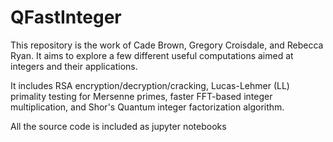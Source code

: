 # QFastInteger

This repository is the work of Cade Brown, Gregory Croisdale, and Rebecca Ryan. It aims to explore a few different useful computations aimed at integers and their applications.

It includes RSA encryption/decryption/cracking, Lucas-Lehmer (LL) primality testing for Mersenne primes, faster FFT-based integer multiplication, and Shor's Quantum integer factorization algorithm.

All the source code is included as jupyter notebooks



